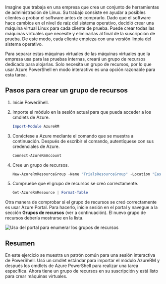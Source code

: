 Imagine que trabaja en una empresa que crea un conjunto de herramientas de administración de Linux. Su trabajo consiste en ayudar a posibles clientes a probar el software antes de comprarlo. Dado que el software hace cambios en el nivel de raíz del sistema operativo, decidió crear una máquina virtual Linux para cada cliente de prueba. Puede crear todas las máquinas virtuales que necesite y eliminarlas al final de la suscripción de prueba. De este modo, cada cliente empieza con una versión limpia del sistema operativo. 

Para separar estas máquinas virtuales de las máquinas virtuales que la empresa usa para las pruebas internas, creará un grupo de recursos dedicado para alojarlas. Solo necesita un grupo de recursos, por lo que usar Azure PowerShell en modo interactivo es una opción razonable para esta tarea.

## <a name="steps-to-create-a-resource-group"></a>Pasos para crear un grupo de recursos

1. Inicie PowerShell.

1. Importe el módulo en la sesión actual para que pueda acceder a los cmdlets de Azure.

   ```powershell
   Import-Module AzureRM
   ```

1. Conéctese a Azure mediante el comando que se muestra a continuación. Después de escribir el comando, autentíquese con sus credenciales de Azure.

   ```powershell
   Connect-AzureRmAccount
   ```

1. Cree un grupo de recursos.

    ```powershell
    New-AzureRmResourceGroup -Name "TrialsResourceGroup" -Location "East US"
    ```

1. Compruebe que el grupo de recursos se creó correctamente.

    ```powershell
    Get-AzureRmResource | Format-Table
    ```
Otra manera de comprobar si el grupo de recursos se creó correctamente es usar Azure Portal. Para hacerlo, inicie sesión en el portal y navegue a la sección **Grupos de recursos** (ver a continuación). El nuevo grupo de recursos debería mostrarse en la lista.

![Uso del portal para enumerar los grupos de recursos](../media-drafts/6-listing-resource-groups.png)

## <a name="summary"></a>Resumen
En este ejercicio se muestra un patrón común para una sesión interactiva de PowerShell. Usó un cmdlet estándar para importar el módulo AzureRM y después los cmdlets de Azure PowerShell para realizar una tarea específica. Ahora tiene un grupo de recursos en su suscripción y está listo para crear máquinas virtuales.